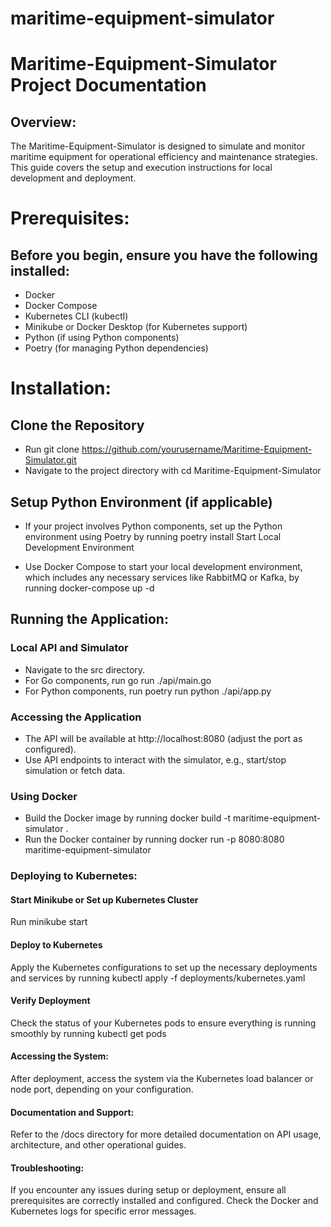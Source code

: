 # maritime-equipment-simulator
# Maritime-Equipment-Simulator Project Documentation

## Overview:
The Maritime-Equipment-Simulator is designed to simulate and monitor maritime equipment for operational efficiency and maintenance strategies. This guide covers the setup and execution instructions for local development and deployment.

# Prerequisites:
## Before you begin, ensure you have the following installed:

* Docker
* Docker Compose
* Kubernetes CLI (kubectl)
* Minikube or Docker Desktop (for Kubernetes support)
* Python (if using Python components)
* Poetry (for managing Python dependencies)

# Installation:

## Clone the Repository

* Run git clone https://github.com/yourusername/Maritime-Equipment-Simulator.git
* Navigate to the project directory with cd Maritime-Equipment-Simulator

## Setup Python Environment (if applicable)

* If your project involves Python components, set up the Python environment using Poetry by running poetry install
Start Local Development Environment

* Use Docker Compose to start your local development environment, which includes any necessary services like RabbitMQ or Kafka, by running docker-compose up -d

## Running the Application:

### Local API and Simulator

* Navigate to the src directory.
* For Go components, run go run ./api/main.go
* For Python components, run poetry run python ./api/app.py

### Accessing the Application

* The API will be available at http://localhost:8080 (adjust the port as configured).
* Use API endpoints to interact with the simulator, e.g., start/stop simulation or fetch data.

### Using Docker

* Build the Docker image by running docker build -t maritime-equipment-simulator .
* Run the Docker container by running docker run -p 8080:8080 maritime-equipment-simulator

### Deploying to Kubernetes:

#### Start Minikube or Set up Kubernetes Cluster

Run minikube start

#### Deploy to Kubernetes

Apply the Kubernetes configurations to set up the necessary deployments and services by running kubectl apply -f deployments/kubernetes.yaml

#### Verify Deployment

Check the status of your Kubernetes pods to ensure everything is running smoothly by running kubectl get pods

#### Accessing the System:

After deployment, access the system via the Kubernetes load balancer or node port, depending on your configuration.

#### Documentation and Support:

Refer to the /docs directory for more detailed documentation on API usage, architecture, and other operational guides.

#### Troubleshooting:

If you encounter any issues during setup or deployment, ensure all prerequisites are correctly installed and configured. Check the Docker and Kubernetes logs for specific error messages.
